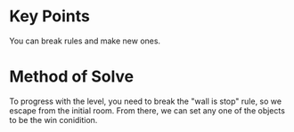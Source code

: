 # Key Points
You can break rules and make new ones.
# Method of Solve
 To progress with the level, you need to break the "wall is stop" rule, so we escape from the initial room. From there, we can set any one of the objects to be the win conidition.
